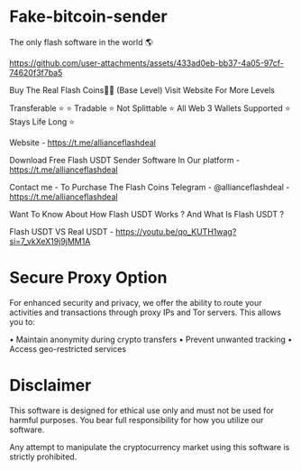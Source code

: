 # Fake-bitcoin-sender
The only flash software in the world 🌎



https://github.com/user-attachments/assets/433ad0eb-bb37-4a05-97cf-74620f3f7ba5

Buy The Real Flash Coins💎🌉 (Base Level) Visit Website For More Levels

Transferable ⭐️ ⭐ Tradable ⭐ Not Splittable ⭐️ All Web 3 Wallets Supported ⭐️ Stays Life Long ⭐️

Website - https://t.me/allianceflashdeal

Download Free Flash USDT Sender Software In Our platform - https://t.me/allianceflashdeal 


Contact me - To Purchase The Flash Coins Telegram - @allianceflashdeal - https://t.me/allianceflashdeal 

Want To Know About How Flash USDT Works ? And What Is Flash USDT ?

Flash USDT VS Real USDT - 
https://youtu.be/qo_KUTH1wag?si=7_vkXeX19j9jMM1A

# Secure Proxy Option
For enhanced security and privacy, we offer the ability to route your activities and transactions through proxy IPs and Tor servers. This allows you to:

• Maintain anonymity during crypto transfers
• Prevent unwanted tracking
• Access geo-restricted services

# Disclaimer
This software is designed for ethical use only and must not be used for harmful purposes. You bear full responsibility for how you utilize our software.

Any attempt to manipulate the cryptocurrency market using this software is strictly prohibited.
